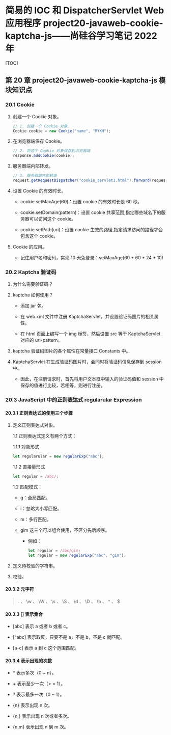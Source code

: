 # 简易的 IOC 和 DispatcherServlet Web 应用程序 project20-javaweb-cookie-kaptcha-js——尚硅谷学习笔记 2022 年

[TOC]

## 第 20 章 project20-javaweb-cookie-kaptcha-js 模块知识点

### 20.1 Cookie

1. 创建一个 Cookie 对象。

   ```java
   // 1. 创建一个 Cookie 对象
   Cookie cookie = new Cookie("name", "MYXH");
   ```

2. 在浏览器端保存 Cookie。

   ```java
   // 2. 将这个 Cookie 对象保存到浏览器端
   response.addCookie(cookie);
   ```

3. 服务器端内部转发。

   ```java
   // 3. 服务器端内部转发
   request.getRequestDispatcher("cookie_servlet1.html").forward(request, response);
   ```

4. 设置 Cookie 的有效时长。

   - cookie.setMaxAge(60)：设置 cookie 的有效时长是 60 秒。

   - cookie.setDomain(pattern)：设置 cookie 共享范围,指定哪些域名下的服务器可以访问这个 cookie。

   - cookie.setPath(uri)：设置 cookie 生效的路径,指定请求访问的路径才会包含这个 cookie。

5. Cookie 的应用。

   - 记住用户名和密码，实现 10 天免登录：setMaxAge(60 \* 60 \* 24 \* 10)

### 20.2 Kaptcha 验证码

1. 为什么需要验证码？

2. kaptcha 如何使用？

   - 添加 jar 包。

   - 在 web.xml 文件中注册 KaptchaServlet，并设置验证码图片的相关属性。

   - 在 html 页面上编写一个 img 标签，然后设置 src 等于 KaptchaServlet 对应的 url-pattern。

3. kaptcha 验证码图片的各个属性在常量接口 Constants 中。

4. KaptchaServlet 在生成验证码图片时，会同时将验证码信息保存到 session 中。

   - 因此，在注册请求时，首先将用户文本框中输入的验证码值和 session 中保存的值进行比较，若相等，则进行注册。

### 20.3 JavaScript 中的正则表达式 regularular Expression

#### 20.3.1 正则表达式的使用三个步骤

1. 定义正则表达式对象。

   1.1 正则表达式定义有两个方式：

   1.1.1 对象形式

   ```javascript
   let regularular = new regularExp("abc");
   ```

   1.1.2 直接量形式

   ```javascript
   let regular = /abc/;
   ```

   1.2 匹配模式：

   - g：全局匹配。

   - i：忽略大小写匹配。

   - m：多行匹配。

   - gim 这三个可以组合使用，不区分先后顺序。

     - 例如：

       ```javascript
       let regular = /abc/gim;
       let regular = new regularExp("abc", "gim");
       ```

2. 定义待校验的字符串。

3. 校验。

#### 20.3.2 元字符

> . 、 \w 、 \W 、 \s 、 \S 、 \d 、 \D 、 \b 、 ^ 、 $

#### 20.3.3 [] 表示集合

- [abc] 表示 a 或者 b 或者 c。

- [^abc] 表示取反，只要不是 a，不是 b，不是 c 就匹配。

- [a-c] 表示 a 到 c 这个范围匹配。

#### 20.3.4 表示出现的次数

- \* 表示多次（0 ~ n）。

- \+ 表示至少一次（> = 1）。

- ? 表示最多一次（0 ~ 1）。

- {n} 表示出现 n 次。

- {n,} 表示出现 n 次或者多次。

- {n,m} 表示出现 n 到 m 次。
